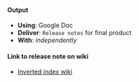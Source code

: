 #### Output
- **Using**: Google Doc
- **Deliver**: `Release notes` for final product
- **With**: *independently*

#### Link to release note on wiki
- [Inverted index wiki](https://github.com/andela-uibrahim/inverted-index/wiki)
